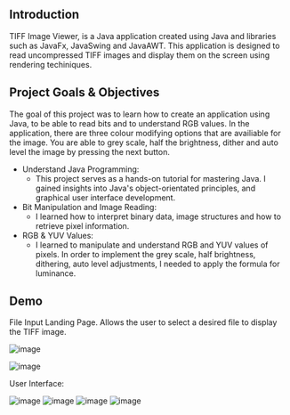 **Introduction**
---
TIFF Image Viewer, is a Java application created using Java and libraries such as JavaFx, JavaSwing and JavaAWT. This application is designed to read uncompressed TIFF images and display them on the screen using rendering techiniques.

**Project Goals & Objectives**
---
The goal of this project was to learn how to create an application using Java, to be able to read bits and to understand RGB values. In the application, there are three colour modifying options that are availiable for the image. You are able to grey scale, half the brightness, dither and auto level the image by pressing the next button.
- Understand Java Programming:
  - This project serves as a hands-on tutorial for mastering Java. I gained insights into Java's object-orientated principles, and graphical user interface development.
- Bit Manipulation and Image Reading:
  - I learned how to interpret binary data, image structures and how to retrieve pixel information.
- RGB & YUV Values:
  - I learned to manipulate and understand RGB and YUV values of pixels. In order to implement the grey scale, half brightness, dithering, auto level adjustments, I needed to apply the formula for luminance.

**Demo**
---
File Input Landing Page. Allows the user to select a desired file to display the TIFF image.

![image](https://github.com/JwL-01/TIFF-Image-Display/assets/38309953/5c4c6ba6-0e26-45cd-bb68-c2649b2be0a0)

![image](https://github.com/JwL-01/TIFF-Image-Display/assets/38309953/521b2185-9861-4680-93c9-5f16be4acea8)

User Interface:

![image](https://github.com/JwL-01/TIFF-Image-Display/assets/38309953/de75afca-b5e5-4c65-b015-640431323c84)
![image](https://github.com/JwL-01/TIFF-Image-Display/assets/38309953/e213ef1a-3caa-4656-972d-8909173e1342)
![image](https://github.com/JwL-01/TIFF-Image-Display/assets/38309953/c62258c5-5a1e-4754-81ff-ea6917b0230c)
![image](https://github.com/JwL-01/TIFF-Image-Display/assets/38309953/d2096f0f-872e-4722-80fa-5828606ac8fc)
